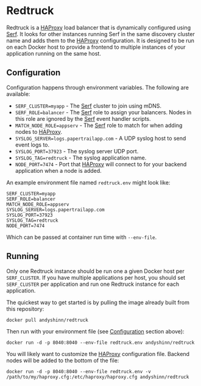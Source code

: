 # Redtruck

Redtruck is a [HAProxy][haproxy] load balancer that is dynamically configured using [Serf][serf]. It looks for other instances running Serf in the same discovery cluster name and adds them to the [HAProxy][haproxy] configuration. It is designed to be run on each Docker host to provide a frontend to multiple instances of your application running on the same host.

## Configuration

Configuration happens through environment variables. The following are available:

* `SERF_CLUSTER=myapp` - The [Serf][serf] cluster to join using mDNS.
* `SERF_ROLE=balancer` - The [Serf][serf] role to assign your balancers. Nodes in this role are ignored by the [Serf][serf] event handler scripts.
* `MATCH_NODE_ROLE=appserv` - The [Serf][serf] role to match for when adding nodes to [HAProxy][haproxy].
* `SYSLOG_SERVER=logs.papertrailapp.com` - A UDP syslog host to send event logs to.
* `SYSLOG_PORT=37923` - The syslog server UDP port.
* `SYSLOG_TAG=redtruck` - The syslog application name.
* `NODE_PORT=7474` - Port that [HAProxy][haproxy] will connect to for your backend application when a node is added.

An example environment file named `redtruck.env` might look like:

    SERF_CLUSTER=myapp
    SERF_ROLE=balancer
    MATCH_NODE_ROLE=appserv
    SYSLOG_SERVER=logs.papertrailapp.com
    SYSLOG_PORT=37923
    SYSLOG_TAG=redtruck
    NODE_PORT=7474

Which can be passed at container run time with `--env-file`.

## Running

Only one Redtruck instance should be run one a given Docker host per `SERF_CLUSTER`. If you have multiple applications per host, you should set `SERF_CLUSTER` per application and run one Redtruck instance for each application.

The quickest way to get started is by pulling the image already built from this repository:

    docker pull andyshinn/redtruck

Then run with your environment file (see [Configuration](#Configuration) section above):

    docker run -d -p 8040:8040 --env-file redtruck.env andyshinn/redtruck

You will likely want to customize the [HAProxy][haproxy] configuration file. Backend nodes will be added to the bottom of the file:

    docker run -d -p 8040:8040 --env-file redtruck.env -v /path/to/my/haproxy.cfg:/etc/haproxy/haproxy.cfg andyshinn/redtruck


[serf]: http://www.serfdom.io/
[haproxy]: http://haproxy.1wt.eu/
